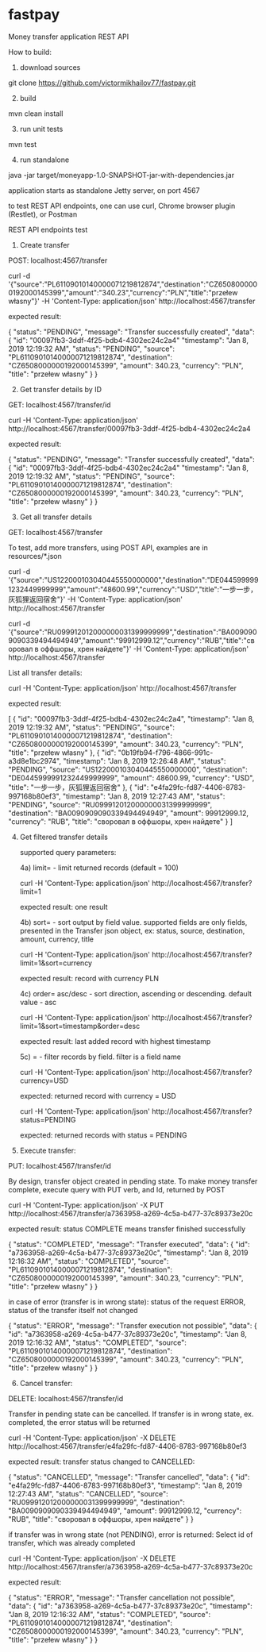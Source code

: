 # fastpay
Money transfer application REST API

How to build:

1) download sources

git clone https://github.com/victormikhailov77/fastpay.git


2) build

mvn clean install

3) run unit tests

mvn test


4) run standalone

java -jar target/moneyapp-1.0-SNAPSHOT-jar-with-dependencies.jar

application starts as standalone Jetty server, on port 4567

to test REST API endpoints, one can use curl, Chrome browser plugin (Restlet), or Postman 


REST API endpoints test

1) Create transfer

POST:  localhost:4567/transfer

curl -d '{"source":"PL61109010140000071219812874","destination":"CZ6508000000192000145399","amount":"340.23","currency":"PLN","title":"przełew własny"}' -H 'Content-Type: application/json' http://localhost:4567/transfer

expected result:

{
  "status": "PENDING",
  "message": "Transfer successfully created",
  "data": {
    "id": "00097fb3-3ddf-4f25-bdb4-4302ec24c2a4"
    "timestamp": "Jan 8, 2019 12:19:32 AM",
    "status": "PENDING",
    "source": "PL61109010140000071219812874",
    "destination": "CZ6508000000192000145399",
    "amount": 340.23,
    "currency": "PLN",
    "title": "przełew własny"
  }
}

2) Get transfer details by ID

GET:  localhost:4567/transfer/id

curl -H 'Content-Type: application/json' http://localhost:4567/transfer/00097fb3-3ddf-4f25-bdb4-4302ec24c2a4

expected result:

{
  "status": "PENDING",
  "message": "Transfer successfully created",
  "data": {
    "id": "00097fb3-3ddf-4f25-bdb4-4302ec24c2a4"
    "timestamp": "Jan 8, 2019 12:19:32 AM",
    "status": "PENDING",
    "source": "PL61109010140000071219812874",
    "destination": "CZ6508000000192000145399",
    "amount": 340.23,
    "currency": "PLN",
    "title": "przełew własny"
  }
}

3) Get all transfer details

GET:  localhost:4567/transfer

To test, add more transfers, using POST API, examples are in resources/*.json


 curl -d '{"source":"US122000103040445550000000","destination":"DE0445999991232449999999","amount":"48600.99","currency":"USD","title":"一步一步，灰狐狸返回宿舍"}' -H 'Content-Type: application/json' http://localhost:4567/transfer

 curl -d '{"source":"RU099912012000000031399999999","destination":"BA0090909090339494494949","amount":"99912999.12","currency":"RUB","title":"своровал в оффшоры, хрен найдете"}' -H 'Content-Type: application/json' http://localhost:4567/transfer
 
 List all transfer details:
 
 curl -H 'Content-Type: application/json' http://localhost:4567/transfer
 
 expected result:
 
 [
   {
     "id": "00097fb3-3ddf-4f25-bdb4-4302ec24c2a4",
     "timestamp": "Jan 8, 2019 12:19:32 AM",
     "status": "PENDING",
     "source": "PL61109010140000071219812874",
     "destination": "CZ6508000000192000145399",
     "amount": 340.23,
     "currency": "PLN",
     "title": "przełew własny"
   },
   {
     "id": "0b19fb94-f796-4866-991c-a3d8e1bc2974",
     "timestamp": "Jan 8, 2019 12:26:48 AM",
     "status": "PENDING",
     "source": "US122000103040445550000000",
     "destination": "DE0445999991232449999999",
     "amount": 48600.99,
     "currency": "USD",
     "title": "一步一步，灰狐狸返回宿舍"
   },
   {
     "id": "e4fa29fc-fd87-4406-8783-997168b80ef3",
     "timestamp": "Jan 8, 2019 12:27:43 AM",
     "status": "PENDING",
     "source": "RU099912012000000031399999999",
     "destination": "BA0090909090339494494949",
     "amount": 99912999.12,
     "currency": "RUB",
     "title": "своровал в оффшоры, хрен найдете"
   }
 ]
 
 
 4) Get filtered transfer details
 
    supported query parameters:
    
    4a) limit=<n> - limit returned records (default = 100)
    
    curl -H 'Content-Type: application/json' http://localhost:4567/transfer?limit=1

    expected result: one result
    
    4b) sort=<field> - sort output by field value. 
        supported fields are only fields, presented in the Transfer json object, 
          ex: status, source, destination, amount, currency, title
          
    curl -H 'Content-Type: application/json' http://localhost:4567/transfer?limit=1&sort=currency
    
    expected result: record with currency PLN
    
    4c) order= asc/desc -  sort direction, ascending or descending. default value - asc
    
    curl -H 'Content-Type: application/json' http://localhost:4567/transfer?limit=1&sort=timestamp&order=desc
          
    expected result: last added record with highest timestamp
    
    5c) <field>=<value> - filter records by field. filter is a field name
    
    curl -H 'Content-Type: application/json' http://localhost:4567/transfer?currency=USD      
    
    expected: returned record with currency = USD
    
    curl -H 'Content-Type: application/json' http://localhost:4567/transfer?status=PENDING
    
    expected: returned records with status = PENDING
    
  5) Execute transfer:
  
  PUT:  localhost:4567/transfer/id
  
  By design, transfer object created in pending state.
  To make money transfer complete, execute query with PUT verb, and Id,
  returned by POST  

    
   curl -H 'Content-Type: application/json' -X PUT http://localhost:4567/transfer/a7363958-a269-4c5a-b477-37c89373e20c
   
   expected result:
   status COMPLETE means transfer finished successfully
   
   {
     "status": "COMPLETED",
     "message": "Transfer executed",
     "data": {
       "id": "a7363958-a269-4c5a-b477-37c89373e20c",
       "timestamp": "Jan 8, 2019 12:16:32 AM",
       "status": "COMPLETED",
       "source": "PL61109010140000071219812874",
       "destination": "CZ6508000000192000145399",
       "amount": 340.23,
       "currency": "PLN",
       "title": "przełew własny"
     }
   }
   
   in case of error (transfer is in wrong state): status of the request ERROR,
   status of the transfer itself not changed
   
   
   {
     "status": "ERROR",
     "message": "Transfer execution not possible",
     "data": {
       "id": "a7363958-a269-4c5a-b477-37c89373e20c",
       "timestamp": "Jan 8, 2019 12:16:32 AM",
       "status": "COMPLETED",
       "source": "PL61109010140000071219812874",
       "destination": "CZ6508000000192000145399",
       "amount": 340.23,
       "currency": "PLN",
       "title": "przełew własny"
     }
   }
   
   6) Cancel transfer:
   
   DELETE:  localhost:4567/transfer/id
   
   Transfer in pending state can be cancelled. 
   If transfer is in wrong state, ex. completed, the error status will be returned
   
   curl -H 'Content-Type: application/json' -X DELETE http://localhost:4567/transfer/e4fa29fc-fd87-4406-8783-997168b80ef3
   
   expected result: transfer status changed to CANCELLED:
   
   {
     "status": "CANCELLED",
     "message": "Transfer cancelled",
     "data": {
       "id": "e4fa29fc-fd87-4406-8783-997168b80ef3",
       "timestamp": "Jan 8, 2019 12:27:43 AM",
       "status": "CANCELLED",
       "source": "RU099912012000000031399999999",
       "destination": "BA0090909090339494494949",
       "amount": 99912999.12,
       "currency": "RUB",
       "title": "своровал в оффшоры, хрен найдете"
     }
   }
   
   if transfer was in wrong state (not PENDING), error is returned:
   Select id of transfer, which was already completed 
   
   curl -H 'Content-Type: application/json' -X DELETE http://localhost:4567/transfer/a7363958-a269-4c5a-b477-37c89373e20c
   
   expected result:

   {
     "status": "ERROR",
     "message": "Transfer cancellation not possible",
     "data": {
       "id": "a7363958-a269-4c5a-b477-37c89373e20c",
       "timestamp": "Jan 8, 2019 12:16:32 AM",
       "status": "COMPLETED",
       "source": "PL61109010140000071219812874",
       "destination": "CZ6508000000192000145399",
       "amount": 340.23,
       "currency": "PLN",
       "title": "przełew własny"
     }
   }
   

   
    
    